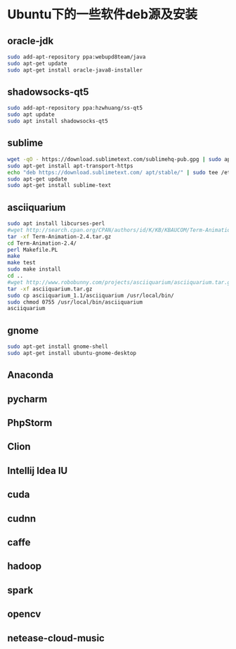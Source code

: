 # Ubuntu下的一些软件deb源及安装

## oracle-jdk

```bash
sudo add-apt-repository ppa:webupd8team/java
sudo apt-get update
sudo apt-get install oracle-java8-installer
```

## shadowsocks-qt5

```bash
sudo add-apt-repository ppa:hzwhuang/ss-qt5
sudo apt update
sudo apt install shadowsocks-qt5
```

## sublime

```bash
wget -qO - https://download.sublimetext.com/sublimehq-pub.gpg | sudo apt-key add -
sudo apt-get install apt-transport-https
echo "deb https://download.sublimetext.com/ apt/stable/" | sudo tee /etc/apt/sources.list.d/sublime-text.list
sudo apt-get update
sudo apt-get install sublime-text
```

## asciiquarium

```bash
sudo apt install libcurses-perl
#wget http://search.cpan.org/CPAN/authors/id/K/KB/KBAUCOM/Term-Animation-2.4.tar.gz
tar -xf Term-Animation-2.4.tar.gz
cd Term-Animation-2.4/
perl Makefile.PL
make
make test
sudo make install
cd ..
#wget http://www.robobunny.com/projects/asciiquarium/asciiquarium.tar.gz
tar -xf asciiquarium.tar.gz
sudo cp asciiquarium_1.1/asciiquarium /usr/local/bin/
sudo chmod 0755 /usr/local/bin/asciiquarium
asciiquarium
```

## gnome

```bash
sudo apt-get install gnome-shell
sudo apt-get install ubuntu-gnome-desktop
```

## Anaconda

## pycharm

## PhpStorm

## Clion

## Intellij Idea IU

## cuda

## cudnn

## caffe

## hadoop

## spark

## opencv

## netease-cloud-music

